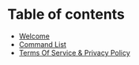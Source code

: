 # Table of contents

* [Welcome](README.md)
* [Command List](commands.md)
* [Terms Of Service & Privacy Policy](terms-of-service-and-privacy-policy.md)

